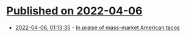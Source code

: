 # [Published on 2022-04-06](index.md)

* [2022-04-06, 01:13:35](https://news.ycombinator.com/item?id=30927251) - [In praise of mass-market American tacos](https://www.economist.com/culture/2022/04/02/in-praise-of-mass-market-american-tacos)
